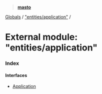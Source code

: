 > **[masto](../README.md)**

[Globals](../globals.md) / ["entities/application"](_entities_application_.md) /

# External module: "entities/application"

### Index

#### Interfaces

* [Application](../interfaces/_entities_application_.application.md)